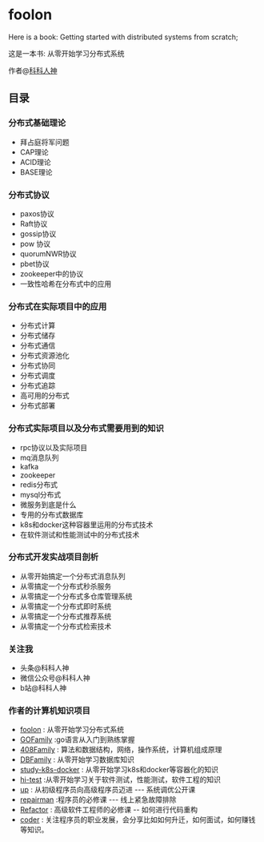 # foolon
Here is a book: Getting started with distributed systems from scratch; 

这是一本书: 从零开始学习分布式系统

作者@[科科人神](https://github.com/shgopher)

## 目录
### 分布式基础理论
- 拜占庭将军问题
- CAP理论
- ACID理论
- BASE理论
### 分布式协议
- paxos协议
- Raft协议
- gossip协议
- pow 协议
- quorumNWR协议
- pbet协议
- zookeeper中的协议
- 一致性哈希在分布式中的应用
### 分布式在实际项目中的应用
- 分布式计算
- 分布式储存
- 分布式通信
- 分布式资源池化
- 分布式协同
- 分布式调度
- 分布式追踪
- 高可用的分布式
- 分布式部署
### 分布式实际项目以及分布式需要用到的知识
- rpc协议以及实际项目
- mq消息队列
- kafka
- zookeeper
- redis分布式
- mysql分布式
- 微服务到底是什么
- 专用的分布式数据库
- k8s和docker这种容器里运用的分布式技术
- 在软件测试和性能测试中的分布式技术
### 分布式开发实战项目剖析
- 从零开始搞定一个分布式消息队列
- 从零搞定一个分布式秒杀服务
- 从零搞定一个分布式多仓库管理系统
- 从零搞定一个分布式即时系统
- 从零搞定一个分布式推荐系统
- 从零搞定一个分布式检索技术

### 关注我

- 头条@科科人神
- 微信公众号@科科人神
- b站@科科人神

### 作者的计算机知识项目
- [foolon](https://github.com/shgopher/foolon) : 从零开始学习分布式系统
- [GOFamily](https://github.com/shgopher/GOFamily) :go语言从入门到熟练掌握 
- [408Family](https://github.com/shgopher/408Family) : 算法和数据结构，网络，操作系统，计算机组成原理
- [DBFamily](https://github.com/shgopher/DBFamily) : 从零开始学习数据库知识
- [study-k8s-docker](https://github.com/shgopher/study-k8s-docker) : 从零开始学习k8s和docker等容器化的知识
- [hi-test](https://github.com/shgopher/hi-test) :从零开始学习关于软件测试，性能测试，软件工程的知识
- [up](https://github.com/shgopher/up) : 从初级程序员向高级程序员迈进 --- 系统调优公开课
- [repairman](https://github.com/shgopher/repairman) :程序员的必修课 --- 线上紧急故障排除
- [Refactor](https://github.com/shgopher/refactor) : 高级软件工程师的必修课 -- 如何进行代码重构
- [coder](https://github.com/shgopher/refactor) : 关注程序员的职业发展，会分享比如如何升迁，如何面试，如何赚钱等知识。
